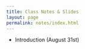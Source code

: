 ```yaml
---
title: Class Notes & Slides
layout: page
permalink: notes/index.html
---
```


* Introduction (August 31st)